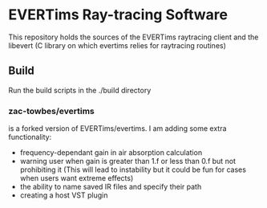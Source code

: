 # EVERTims Ray-tracing Software

This repository holds the sources of the EVERTims raytracing client and the libevert (C library on which evertims relies for raytracing routines)

## Build

Run the build scripts in the ./build directory


### zac-towbes/evertims
is a forked version of EVERTims/evertims. I am adding some extra functionality:

* frequency-dependant gain in air absorption calculation
* warning user when gain is greater than 1.f or less than 0.f but not prohibiting it (This will lead to instability but it could be fun for cases when users want extreme effects)
* the ability to name saved IR files and specify their path
* creating a host VST plugin
